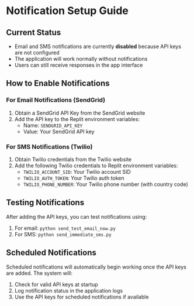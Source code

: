 # Notification Setup Guide

## Current Status
- Email and SMS notifications are currently **disabled** because API keys are not configured
- The application will work normally without notifications
- Users can still receive responses in the app interface

## How to Enable Notifications

### For Email Notifications (SendGrid)
1. Obtain a SendGrid API Key from the SendGrid website
2. Add the API key to the Replit environment variables:
   - Name: `SENDGRID_API_KEY`
   - Value: Your SendGrid API key

### For SMS Notifications (Twilio)
1. Obtain Twilio credentials from the Twilio website
2. Add the following Twilio credentials to Replit environment variables:
   - `TWILIO_ACCOUNT_SID`: Your Twilio account SID
   - `TWILIO_AUTH_TOKEN`: Your Twilio auth token
   - `TWILIO_PHONE_NUMBER`: Your Twilio phone number (with country code)

## Testing Notifications
After adding the API keys, you can test notifications using:

1. For email: `python send_test_email_now.py`
2. For SMS: `python send_immediate_sms.py`

## Scheduled Notifications
Scheduled notifications will automatically begin working once the API keys are added. The system will:

1. Check for valid API keys at startup
2. Log notification status in the application logs
3. Use the API keys for scheduled notifications if available